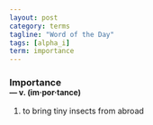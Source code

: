 ```yaml
---
layout: post
category: terms
tagline: "Word of the Day"
tags: [alpha_i]
term: importance
---
```


<h3>Importance<br/> <small>&mdash; v. (im<span>&middot;</span>por<span>&middot;</span>tance)</small></h3>
<p><ol><li>to bring tiny insects from abroad</li>
</ol></p>
